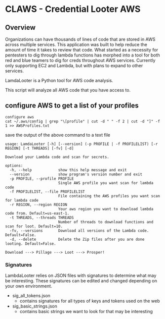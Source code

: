 # CLAWS - Credential Looter AWS

## Overview
Organizations can have thousands of lines of code that are stored in AWS across multiple services. This application was built to help reduce the amount of time it takes to review that code. What started as a necessity for pentesters to dig through lambda functions has morphed into a tool for both red and blue teamers to dig for creds throughout AWS services. Currently only supporting EC2 and Lambda, but with plans to expand to other services. 

LamdaLooter is a Python tool for AWS code analysis.

This script will analyze all AWS code that you have access to.

## configure AWS to get a list of your profiles
```
configure aws
cat ~/.aws/config | grep "\[profile" | cut -d " " -f 2 | cut -d "]" -f 1 >> AWSProfiles.txt
```
save the output of the above command to a text file

```
usage: LamdaLooter [-h] [--version] (-p PROFILE | -f PROFILELIST) [-r REGION] [-t THREADS] [-fv] [-d]

Download your Lambda code and scan for secrets.

options:
  -h, --help            show this help message and exit
  --version             show program's version number and exit
  -p PROFILE, --profile PROFILE
                        Single AWS profile you want scan for lambda code
  -f PROFILELIST, --file PROFILELIST
                        File containing the AWS profiles you want scan for lambda code
  -r REGION, --region REGION
                        Your aws region you want to download lambda code from. Default=us-east-1.
  -t THREADS, --threads THREADS
                        Number of threads to download functions and scan for loot. Default=10.
  -fv, --versions       Download all versions of the Lambda code. Default=False.
  -d, --delete          Delete the Zip files after you are done looting. Default=False.

Download ---> Pillage ---> Loot ---> Prosper!
```
### Signatures
LambdaLooter relies on JSON files with signatures to determine what may be interesting. These signatures can be edited and changed depending on your own environment. 
* sig_all_tokens.json
    * contains signatures for all types of keys and tokens used on the web
* sig_basic_strings.json
    * contains basic strings we want to look for that may be interesting



